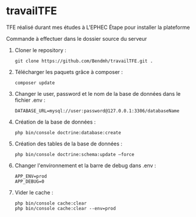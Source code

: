 # travailTFE
TFE réalisé durant mes études à L'EPHEC
Étape pour installer la plateforme

Commande à effectuer dans le dossier source du serveur

1.	Cloner le repository : 
    ```
    git clone https://github.com/Bendmh/travailTFE.git .
    ```
    
2.	Télécharger les paquets grâce à composer :
    ```
    composer update
    ```
    
3.	Changer le user, password et le nom de la base de données dans le fichier .env :
    ```
    DATABASE_URL=mysql://user:password@127.0.0.1:3306/databaseName
    ```
    
4.	Création de la base de données :
    ```
    php bin/console doctrine:database:create
    ```
    
5.	Création des tables de la base de données :
    ```
    php bin/console doctrine:schema:update –force
    ```
    
6.	Changer l'environnement et la barre de debug dans .env : 
    ```
    APP_ENV=prod
    APP_DEBUG=0
    ```

7.	Vider le cache : 
    ```
    php bin/console cache:clear
    php bin/console cache:clear --env=prod
    ```
